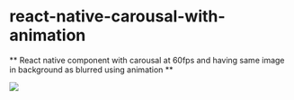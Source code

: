 # react-native-carousal-with-animation

** React native component with carousal at 60fps and having same image in background as blurred using animation **

![](carousal-animation.gif)
